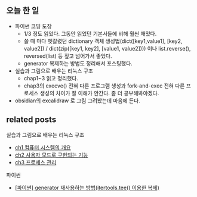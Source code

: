 ## 오늘 한 일

- 파이썬 코딩 도장
  - 1/3 정도 읽었다. 그동안 읽었던 기본서들에 비해 훨씬 재밌다.
  - 쓸 때 마다 헷갈렸던 dictionary 객체 생성법(dict([key1,value1], [key2, value2]) / dict(zip([key1, key2], [value1, value2]))) 이나 list.reverse(), reversed(list) 등 짚고 넘어가서 좋았다.
  - generator 복제하는 방법도 정리해서 포스팅했다.
- 실습과 그림으로 배우는 리눅스 구조
  - chap1~3 읽고 정리했다.
  - chap3의 execve() 전혀 다른 프로그램 생성과 fork-and-exec 전혀 다른 프로세스 생성의 차이가 잘 이해가 안간다. 좀 더 공부해봐야겠다.
- obsidian의 excalidraw 로 그림 그려봤는데 마음에 든다.

## related posts

실습과 그림으로 배우는 리눅스 구조

- [ch1 컴퓨터 시스템의 개요](../os/실습과%20그림으로%20배우는%20리눅스%20구조/ch1_컴퓨터_시스템의_개요.md)
- [ch2 사용자 모드로 구현되는 기능](../os/실습과%20그림으로%20배우는%20리눅스%20구조/ch2_사용자_모드로_구현되는_기능.md)
- [ch3 프로세스 관리](../os/실습과%20그림으로%20배우는%20리눅스%20구조/ch3_프로세스_관리.md)

파이썬

- [[파이썬] generator 재사용하는 방법(itertools.tee() 이용한 복제)](https://aohus.github.io/python/2023/08/28/python-reuse-generator.html)
